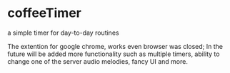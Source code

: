 # coffeeTimer
a simple timer for day-to-day routines

The extention for google chrome, works even browser was closed;
In the future will be added more functionality such as multiple timers,
ability to change one of the server audio melodies, fancy UI and more.
